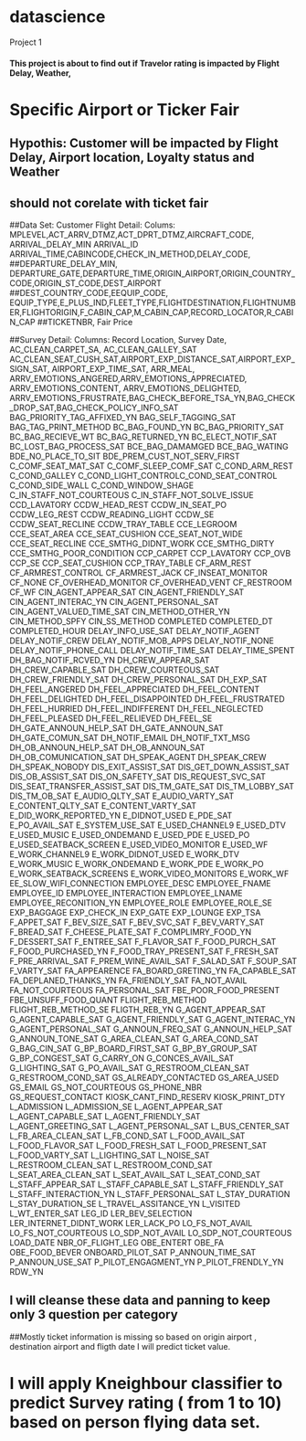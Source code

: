 # datascience
Project 1
####  This project is about to find out if Travelor rating is impacted by Flight Delay, Weather, 
# Specific Airport or Ticker Fair



## Hypothis: Customer will be impacted by Flight Delay, Airport location, Loyalty status and Weather 
## should not corelate with ticket fair


##Data Set: Customer Flight Detail: Colums: MPLEVEL,ACT_ARRV_DTMZ,ACT_DPRT_DTMZ,AIRCRAFT_CODE, ARRIVAL_DELAY_MIN	ARRIVAL_ID	ARRIVAL_TIME,CABINCODE,CHECK_IN_METHOD,DELAY_CODE,
##DEPARTURE_DELAY_MIN, DEPARTURE_GATE,DEPARTURE_TIME,ORIGIN_AIRPORT,ORIGIN_COUNTRY_CODE,ORIGIN_ST_CODE,DEST_AIRPORT
##DEST_COUNTRY_CODE,EEQUIP_CODE, EQUIP_TYPE,E_PLUS_IND,FLEET_TYPE,FLIGHTDESTINATION,FLIGHTNUMBER,FLIGHTORIGIN,F_CABIN_CAP,M_CABIN_CAP,RECORD_LOCATOR,R_CABIN_CAP
##TICKETNBR, Fair Price




##Survey Detail: Columns: Record Location, Survey Date, AC_CLEAN_CARPET_SA, AC_CLEAN_GALLEY_SAT	AC_CLEAN_SEAT_CUSH_SAT,AIRPORT_EXP_DISTANCE_SAT,AIRPORT_EXP_SIGN_SAT, AIRPORT_EXP_TIME_SAT, ARR_MEAL, ARRV_EMOTIONS_ANGERED,ARRV_EMOTIONS_APPRECIATED, ARRV_EMOTIONS_CONTENT, ARRV_EMOTIONS_DELIGHTED, ARRV_EMOTIONS_FRUSTRATE,BAG_CHECK_BEFORE_TSA_YN,BAG_CHECK_DROP_SAT,BAG_CHECK_POLICY_INFO_SAT	BAG_PRIORITY_TAG_AFFIXED_YN	BAG_SELF_TAGGING_SAT	BAG_TAG_PRINT_METHOD	BC_BAG_FOUND_YN	BC_BAG_PRIORITY_SAT	BC_BAG_RECIEVE_WT	BC_BAG_RETURNED_YN	BC_ELECT_NOTIF_SAT	BC_LOST_BAG_PROCESS_SAT	BCE_BAG_DAMAMGED	BCE_BAG_WATING	BDE_NO_PLACE_TO_SIT	BDE_PREM_CUST_NOT_SERV_FIRST	C_COMF_SEAT_MAT_SAT	C_COMF_SLEEP_COMF_SAT	C_COND_ARM_REST	C_COND_GALLEY	C_COND_LIGHT_CONTROLC_COND_SEAT_CONTROL	C_COND_SIDE_WALL	C_COND_WINDOW_SHAGE	C_IN_STAFF_NOT_COURTEOUS	C_IN_STAFF_NOT_SOLVE_ISSUE	CCD_LAVATORY	CCDW_HEAD_REST	CCDW_IN_SEAT_PO	CCDW_LEG_REST	CCDW_READING_LIGHT	CCDW_SE	CCDW_SEAT_RECLINE	CCDW_TRAY_TABLE	CCE_LEGROOM	CCE_SEAT_AREA	CCE_SEAT_CUSHION	CCE_SEAT_NOT_WIDE	CCE_SEAT_RECLINE	CCE_SMTHG_DIDNT_WORK	CCE_SMTHG_DIRTY	CCE_SMTHG_POOR_CONDITION	CCP_CARPET	CCP_LAVATORY	CCP_OVB	CCP_SE	CCP_SEAT_CUSHION	CCP_TRAY_TABLE	CF_ARM_REST	CF_ARMREST_CONTROL	CF_ARMREST_JACK	CF_INSEAT_MONITOR	CF_NONE	CF_OVERHEAD_MONITOR	CF_OVERHEAD_VENT	CF_RESTROOM	CF_WF	CIN_AGENT_APPEAR_SAT	CIN_AGENT_FRIENDLY_SAT	CIN_AGENT_INTERAC_YN	CIN_AGENT_PERSONAL_SAT	CIN_AGENT_VALUED_TIME_SAT	CIN_METHOD_OTHER_YN	CIN_METHOD_SPFY	CIN_SS_METHOD	COMPLETED	COMPLETED_DT	COMPLETED_HOUR	DELAY_INFO_USE_SAT	DELAY_NOTIF_AGENT	DELAY_NOTIF_CREW	DELAY_NOTIF_MOB_APPS	DELAY_NOTIF_NONE	DELAY_NOTIF_PHONE_CALL	DELAY_NOTIF_TIME_SAT	DELAY_TIME_SPENT	DH_BAG_NOTIF_RCVED_YN	DH_CREW_APPEAR_SAT	DH_CREW_CAPABLE_SAT	DH_CREW_COURTEOUS_SAT	DH_CREW_FRIENDLY_SAT	DH_CREW_PERSONAL_SAT	DH_EXP_SAT	DH_FEEL_ANGERED	DH_FEEL_APPRECIATED	DH_FEEL_CONTENT	DH_FEEL_DELIGHTED	DH_FEEL_DISAPPOINTED	DH_FEEL_FRUSTRATED	DH_FEEL_HURRIED	DH_FEEL_INDIFFERENT	DH_FEEL_NEGLECTED	DH_FEEL_PLEASED	DH_FEEL_RELIEVED	DH_FEEL_SE	DH_GATE_ANNOUN_HELP_SAT	DH_GATE_ANNOUN_SAT	DH_GATE_COMUN_SAT	DH_NOTIF_EMAIL	DH_NOTIF_TXT_MSG	DH_OB_ANNOUN_HELP_SAT	DH_OB_ANNOUN_SAT	DH_OB_COMUNICATION_SAT	DH_SPEAK_AGENT	DH_SPEAK_CREW	DH_SPEAK_NOBODY	DIS_EXIT_ASSIST_SAT	DIS_GET_DOWN_ASSIST_SAT	DIS_OB_ASSIST_SAT	DIS_ON_SAFETY_SAT	DIS_REQUEST_SVC_SAT	DIS_SEAT_TRANSFER_ASSIST_SAT	DIS_TM_GATE_SAT	DIS_TM_LOBBY_SAT	DIS_TM_OB_SAT	E_AUDIO_QLTY_SAT	E_AUDIO_VARTY_SAT	E_CONTENT_QLTY_SAT	E_CONTENT_VARTY_SAT	E_DID_WORK_REPORTED_YN	E_DIDNOT_USED	E_PDE_SAT	E_PO_AVAIL_SAT	E_SYSTEM_USE_SAT	E_USED_CHANNEL9	E_USED_DTV	E_USED_MUSIC	E_USED_ONDEMAND	E_USED_PDE	E_USED_PO	E_USED_SEATBACK_SCREEN	E_USED_VIDEO_MONITOR	E_USED_WF	E_WORK_CHANNEL9	E_WORK_DIDNOT_USED	E_WORK_DTV	E_WORK_MUSIC	E_WORK_ONDEMAND	E_WORK_PDE	E_WORK_PO	E_WORK_SEATBACK_SCREENS	E_WORK_VIDEO_MONITORS	E_WORK_WF	EE_SLOW_WIFI_CONNECTION	EMPLOYEE_DESC	EMPLOYEE_FNAME	EMPLOYEE_ID	EMPLOYEE_INTERACTION	EMPLOYEE_LNAME	EMPLOYEE_RECONITION_YN	EMPLOYEE_ROLE	EMPLOYEE_ROLE_SE	EXP_BAGGAGE	EXP_CHECK_IN	EXP_GATE	EXP_LOUNGE	EXP_TSA	F_APPET_SAT	F_BEV_SIZE_SAT	F_BEV_SVC_SAT	F_BEV_VARTY_SAT	F_BREAD_SAT	F_CHEESE_PLATE_SAT	F_COMPLIMRY_FOOD_YN	F_DESSERT_SAT	F_ENTREE_SAT	F_FLAVOR_SAT	F_FOOD_PURCH_SAT	F_FOOD_PURCHASED_YN	F_FOOD_TRAY_PRESENT_SAT	F_FRESH_SAT	F_PRE_ARRIVAL_SAT	F_PREM_WINE_AVAIL_SAT	F_SALAD_SAT	F_SOUP_SAT	F_VARTY_SAT	FA_APPEARENCE	FA_BOARD_GRETING_YN	FA_CAPABLE_SAT	FA_DEPLANED_THANKS_YN	FA_FRIENDLY_SAT	FA_NOT_AVAIL	FA_NOT_COURTEOUS	FA_PERSONAL_SAT	FBE_POOR_FOOD_PRESENT	FBE_UNSUFF_FOOD_QUANT	FLIGHT_REB_METHOD	FLIGHT_REB_METHOD_SE	FLIGTH_REB_YN	G_AGENT_APPEAR_SAT	G_AGENT_CAPABLE_SAT	G_AGENT_FRIENDLY_SAT	G_AGENT_INTERAC_YN	G_AGENT_PERSONAL_SAT	G_ANNOUN_FREQ_SAT	G_ANNOUN_HELP_SAT	G_ANNOUN_TONE_SAT	G_AREA_CLEAN_SAT	G_AREA_COND_SAT	G_BAG_CIN_SAT	G_BP_BOARD_FIRST_SAT	G_BP_BY_GROUP_SAT	G_BP_CONGEST_SAT	G_CARRY_ON	G_CONCES_AVAIL_SAT	G_LIGHTING_SAT	G_PO_AVAIL_SAT	G_RESTROOM_CLEAN_SAT	G_RESTROOM_COND_SAT	GS_ALREADY_CONTACTED	GS_AREA_USED	GS_EMAIL	GS_NOT_COURTEOUS	GS_PHONE_NBR	GS_REQUEST_CONTACT	KIOSK_CANT_FIND_RESERV	KIOSK_PRINT_DTY	L_ADMISSION	L_ADMISSION_SE	L_AGENT_APPEAR_SAT	L_AGENT_CAPABLE_SAT	L_AGENT_FRIENDLY_SAT	L_AGENT_GREETING_SAT	L_AGENT_PERSONAL_SAT	L_BUS_CENTER_SAT	L_FB_AREA_CLEAN_SAT	L_FB_COND_SAT	L_FOOD_AVAIL_SAT	L_FOOD_FLAVOR_SAT	L_FOOD_FRESH_SAT	L_FOOD_PRESENT_SAT	L_FOOD_VARTY_SAT	L_LIGHTING_SAT	L_NOISE_SAT	L_RESTROOM_CLEAN_SAT	L_RESTROOM_COND_SAT	L_SEAT_AREA_CLEAN_SAT	L_SEAT_AVAIL_SAT	L_SEAT_COND_SAT	L_STAFF_APPEAR_SAT	L_STAFF_CAPABLE_SAT	L_STAFF_FRIENDLY_SAT	L_STAFF_INTERACTION_YN	L_STAFF_PERSONAL_SAT	L_STAY_DURATION	L_STAY_DURATION_SE	L_TRAVEL_ASSITANCE_YN	L_VISITED	L_WT_ENTER_SAT	LEG_ID	LER_BEV_SELECTION	LER_INTERNET_DIDNT_WORK	LER_LACK_PO	LO_FS_NOT_AVAIL	LO_FS_NOT_COURTEOUS	LO_SDP_NOT_AVAIL	LO_SDP_NOT_COURTEOUS	LOAD_DATE	NBR_OF_FLIGHT_LEG	OBE_ENTERT	OBE_FA	OBE_FOOD_BEVER	ONBOARD_PILOT_SAT	P_ANNOUN_TIME_SAT	P_ANNOUN_USE_SAT	P_PILOT_ENGAGMENT_YN	P_PILOT_FRENDLY_YN	RDW_YN
## I will cleanse these data and panning to keep only 3 question per category


##Mostly ticket information is missing so based on origin airport , destination airport and fligth date I will predict ticket value.


# I will apply Kneighbour classifier to predict Survey rating ( from 1 to 10) based on person flying data set.

